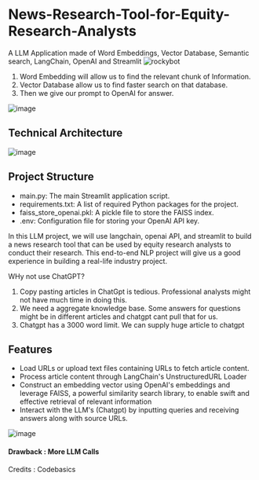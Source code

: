 # News-Research-Tool-for-Equity-Research-Analysts
A LLM Application made of Word Embeddings, Vector Database, Semantic search, LangChain, OpenAI and Streamlit
![rockybot](https://github.com/VeldiBharath/News-Research-Tool-for-Equity-Research-Analysts/assets/143754299/0d4a023c-9b91-4124-a872-e4858670ce76)


1. Word Embedding will allow us to find the relevant chunk of Information.
2. Vector Database allow us to find faster search on that database.
3. Then we give our prompt to OpenAI for answer.

![image](https://github.com/VeldiBharath/News-Research-Tool-for-Equity-Research-Analysts/assets/143754299/5a0051a1-5a03-4355-a543-7d4a7c4b959c)


## Technical Architecture
![image](https://github.com/VeldiBharath/News-Research-Tool-for-Equity-Research-Analysts/assets/143754299/b554837b-a3eb-416b-a9fa-42b17031b004)

## Project Structure
- main.py: The main Streamlit application script.
- requirements.txt: A list of required Python packages for the project.
- faiss_store_openai.pkl: A pickle file to store the FAISS index.
- .env: Configuration file for storing your OpenAI API key.

 In this LLM project, we will use langchain, openai API, and streamlit to build a news research tool that can be used by equity research analysts to conduct their research. This end-to-end NLP project will give us a good experience in building a real-life industry project.

 WHy not use ChatGPT?
1. Copy pasting articles in ChatGpt is tedious. Professional analysts might not have much time in doing this.
2. We need a aggregate knowledge base. Some answers for questions might be  in different articles and chatgpt cant pull that for us.
3. Chatgpt has a 3000 word limit. We can supply huge article to chatgpt

## Features
- Load URLs or upload text files containing URLs to fetch article content.
- Process article content through LangChain's UnstructuredURL Loader
- Construct an embedding vector using OpenAI's embeddings and leverage FAISS, a powerful similarity search library, to enable swift and effective retrieval of relevant information
- Interact with the LLM's (Chatgpt) by inputting queries and receiving answers along with source URLs.

![image](https://github.com/VeldiBharath/News-Research-Tool-for-Equity-Research-Analysts/assets/143754299/c5c26cfd-a5e9-4a68-8bf6-5e190647e4e5)

#### Drawback : More LLM Calls

Credits : Codebasics


 
